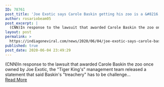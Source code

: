 ```yaml
---
ID: 78761
post_title: 'Joe Exotic says Carole Baskin getting his zoo is a &#8216;treachery&#8217; that &#8216;must not go unchecked&#8217;'
author: rosariobeam05
post_excerpt: |
  (CNN)In response to the lawsuit that awarded Carole Baskin the zoo once owned by Joe Exotic, the "Tiger King's" management team released a statement that said Baskin's "treachery" has to be challenge…
layout: post
permalink: >
  https://indiagoneviral.com/news/2020/06/04/joe-exotic-says-carole-baskin-getting-his-zoo-is-a-treachery-that-must-not-go-unchecked/78761/rosariobeam05/
published: true
post_date: 2020-06-04 23:49:29
---
```

(CNN)In response to the lawsuit that awarded Carole Baskin the zoo once owned by Joe Exotic, the "Tiger King's" management team released a statement that said Baskin's "treachery" has to be challenge… <br/><a href="https://www.cnn.com/2020/06/04/entertainment/tiger-king-joe-exotic-responds-carole-baskin-trnd/index.html" class="button purchase" rel="nofollow noopener noreferrer" target="_blank">Read More</a>